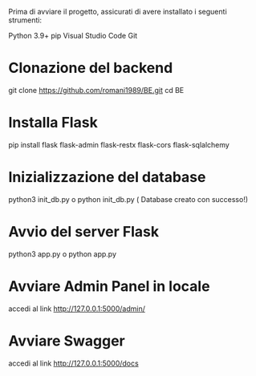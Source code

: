Prima di avviare il progetto, assicurati di avere installato i seguenti strumenti:

Python 3.9+
pip 
Visual Studio Code 
Git 


# Clonazione del backend
git clone https://github.com/romani1989/BE.git
cd BE


# Installa Flask 
pip install flask flask-admin flask-restx flask-cors flask-sqlalchemy
 

# Inizializzazione del database
python3 init_db.py o python init_db.py ( Database creato con successo!)

# Avvio del server Flask
python3 app.py o python app.py

# Avviare Admin Panel in locale
accedi al link http://127.0.0.1:5000/admin/ 

# Avviare Swagger
accedi al link http://127.0.0.1:5000/docs